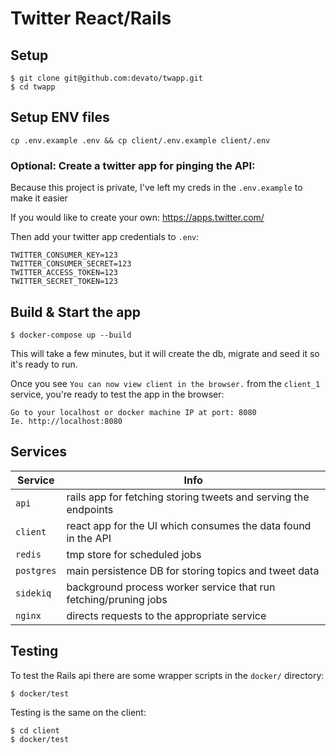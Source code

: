 # Twitter React/Rails

## Setup

```
$ git clone git@github.com:devato/twapp.git
$ cd twapp
```

## Setup ENV files

```
cp .env.example .env && cp client/.env.example client/.env
```

### Optional: Create a twitter app for pinging the API:

Because this project is private, I've left my creds in the `.env.example` to make it easier

If you would like to create your own:
https://apps.twitter.com/

Then add your twitter app credentials to `.env`:

```
TWITTER_CONSUMER_KEY=123
TWITTER_CONSUMER_SECRET=123
TWITTER_ACCESS_TOKEN=123
TWITTER_SECRET_TOKEN=123
```

## Build & Start the app

```
$ docker-compose up --build
```
This will take a few minutes, but it will create the db, migrate and seed it so it's ready to run.  

Once you see `You can now view client in the browser.` from the `client_1` service, you're ready to test the app in the browser:

```
Go to your localhost or docker machine IP at port: 8080
Ie. http://localhost:8080
```

## Services

| Service  | Info |
| ------------- | ------------- |
| `api` | rails app for fetching storing tweets and serving the endpoints |
| `client` |  react app for the UI which consumes the data found in the API |
| `redis` | tmp store for scheduled jobs  |
| `postgres` | main persistence DB for storing topics and tweet data |
| `sidekiq`  | background process worker service that run fetching/pruning jobs |
| `nginx` | directs requests to the appropriate service |

## Testing

To test the Rails api there are some wrapper scripts in the `docker/` directory:

```
$ docker/test
```

Testing is the same on the client:

```
$ cd client
$ docker/test
```

